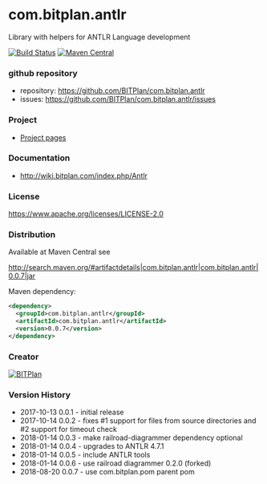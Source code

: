 # com.bitplan.antlr
Library with helpers for ANTLR Language development

[![Build Status](https://travis-ci.org/BITPlan/com.bitplan.antlr.svg?branch=master)](https://travis-ci.org/BITPlan/com.bitplan.antlr)
[![Maven Central](https://maven-badges.herokuapp.com/maven-central/com.bitplan.antlr/com.bitplan.antlr/badge.svg)](https://maven-badges.herokuapp.com/maven-central/com.bitplan.antlr/com.bitplan.antlr)

### github repository
* repository: https://github.com/BITPlan/com.bitplan.antlr
* issues: https://github.com/BITPlan/com.bitplan.antlr/issues

### Project
* [Project pages](https://bitplan.github.io/com.bitplan.antlr/)

### Documentation
* http://wiki.bitplan.com/index.php/Antlr

### License
https://www.apache.org/licenses/LICENSE-2.0

### Distribution
Available at Maven Central see 

http://search.maven.org/#artifactdetails|com.bitplan.antlr|com.bitplan.antlr|0.0.7|jar

Maven dependency:

```xml
<dependency>
  <groupId>com.bitplan.antlr</groupId>
  <artifactId>com.bitplan.antlr</artifactId>
  <version>0.0.7</version>
</dependency>
```

### Creator 
[![BITPlan](http://wiki.bitplan.com/images/wiki/thumb/8/87/BITPlanLogo2012.svg/200px-BITPlanLogo2012.svg.png)](http://www.bitplan.com)

### Version History
* 2017-10-13 0.0.1 - initial release
* 2017-10-14 0.0.2 - fixes #1 support for files from source directories
                     and #2 support for timeout check
* 2018-01-14 0.0.3 - make railroad-diagrammer dependency optional
* 2018-01-14 0.0.4 - upgrades to ANTLR 4.7.1 
* 2018-01-14 0.0.5 - include ANTLR tools 
* 2018-01-14 0.0.6 - use railroad diagrammer 0.2.0 (forked) 
* 2018-08-20 0.0.7 - use com.bitplan.pom parent pom

